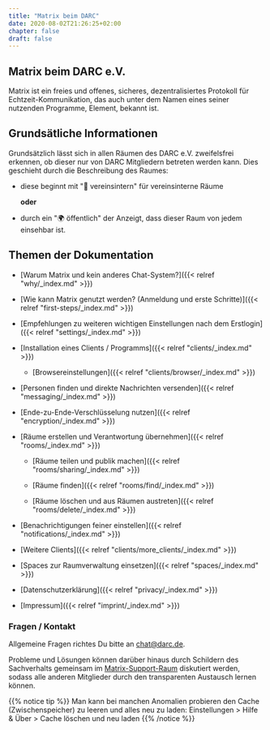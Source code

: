 ```yaml
---
title: "Matrix beim DARC"
date: 2020-08-02T21:26:25+02:00
chapter: false
draft: false
---
```


## Matrix beim DARC e.V.
Matrix ist ein freies und offenes, sicheres, dezentralisiertes Protokoll für Echtzeit-Kommunikation, das auch unter dem Namen eines seiner nutzenden Programme, Element, bekannt ist.

<object data="/images/matrix_interactive.svg" type="image/svg+xml" style="width: 1280px; max-width: 100%"></object>

## Grundsätliche Informationen

Grundsätzlich lässt sich in allen Räumen des DARC e.V. zweifelsfrei erkennen, ob dieser nur von DARC Mitgliedern betreten werden kann.
Dies geschieht durch die Beschreibung des Raumes:
- diese beginnt mit "🔐 vereinsintern" für vereinsinterne Räume

  **oder**

- durch ein "🌍 öffentlich" der Anzeigt, dass dieser Raum von jedem einsehbar ist.


## Themen der Dokumentation

* [Warum Matrix und kein anderes Chat-System?]({{< relref "why/_index.md" >}})
* [Wie kann Matrix genutzt werden? (Anmeldung und erste Schritte)]({{< relref "first-steps/_index.md" >}})

* [Empfehlungen zu weiteren wichtigen Einstellungen nach dem Erstlogin]({{< relref "settings/_index.md" >}})

* [Installation eines Clients / Programms]({{< relref "clients/_index.md" >}})

    * [Browsereinstellungen]({{< relref "clients/browser/_index.md" >}})

* [Personen finden und direkte Nachrichten versenden]({{< relref "messaging/_index.md" >}})

* [Ende-zu-Ende-Verschlüsselung nutzen]({{< relref "encryption/_index.md" >}})

* [Räume erstellen und Verantwortung übernehmen]({{< relref "rooms/_index.md" >}})

    * [Räume teilen und publik machen]({{< relref "rooms/sharing/_index.md" >}})

    * [Räume finden]({{< relref "rooms/find/_index.md" >}})

    * [Räume löschen und aus Räumen austreten]({{< relref "rooms/delete/_index.md" >}})

* [Benachrichtigungen feiner einstellen]({{< relref "notifications/_index.md" >}})

* [Weitere Clients]({{< relref "clients/more_clients/_index.md" >}})

* [Spaces zur Raumverwaltung einsetzen]({{< relref "spaces/_index.md" >}})

* [Datenschutzerklärung]({{< relref "privacy/_index.md" >}})

* [Impressum]({{< relref "imprint/_index.md" >}})


### Fragen / Kontakt

Allgemeine Fragen richtes Du bitte an [chat@darc.de](mailto:chat@darc.de).

Probleme und Lösungen können darüber hinaus durch Schildern des Sachverhalts gemeinsam im [Matrix-Support-Raum](https://matrix.to/#/#hilfe:darc.de) diskutiert werden, sodass alle anderen Mitglieder durch den transparenten Austausch lernen können.

{{% notice tip %}}
Man kann bei manchen Anomalien probieren den Cache (Zwischenspeicher) zu leeren und alles neu zu laden: Einstellungen > Hilfe & Über > Cache löschen und neu laden
{{% /notice %}}
